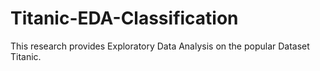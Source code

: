 # Titanic-EDA-Classification
This research provides Exploratory Data Analysis on the popular Dataset Titanic.
